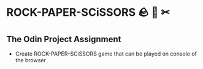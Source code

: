 # ROCK-PAPER-SCiSSORS 🪨 📄 ✂

## The Odin Project Assignment

- Create ROCK-PAPER-SCiSSORS game that can be played on console of the browser
